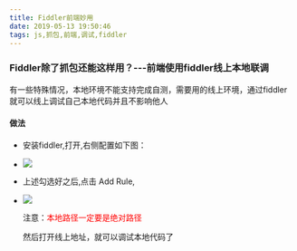 ```yaml
---
title: Fiddler前端妙用
date: 2019-05-13 19:50:46
tags: js,抓包,前端,调试,fiddler
---
```


### Fiddler除了抓包还能这样用？---前端使用fiddler线上本地联调

有一些特殊情况，本地环境不能支持完成自测，需要用的线上环境，通过fiddler就可以线上调试自己本地代码并且不影响他人

#### 做法

+ 安装fiddler,打开,右侧配置如下图：
+ ![](Fiddler前端妙用/1.png)

+ 上述勾选好之后,点击  Add Rule,

+ ![](Fiddler前端妙用/2.png)

  注意：<font color=red>本地路径一定要是绝对路径</font>

  然后打开线上地址，就可以调试本地代码了